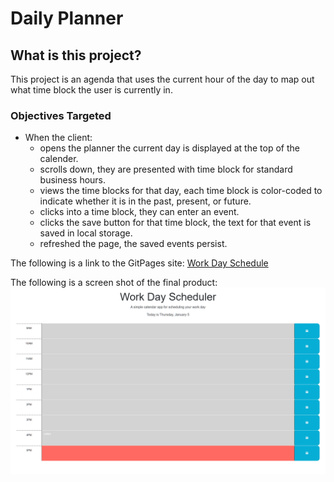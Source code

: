 # Daily Planner

## What is this project?
This project is an agenda that uses the current hour of the day to map out what time block the user is currently in. 

### Objectives Targeted
* When the client:  
  * opens the planner the current day is displayed at the top of the calender.
  * scrolls down, they are presented with time block for standard business hours.
  * views the time blocks for that day, each time block is color-coded to indicate whether it is in the past, present, or future.
  * clicks into a time block, they can enter an event.
  * clicks the save button for that time block, the text for that event is saved in local storage.
  * refreshed the page, the saved events persist.

The following is a link to the GitPages site: [Work Day Schedule](https://kenny4297.github.io/Daily-Planner/)

The following is a screen shot of the final product: ![Screenshot](./assets/WorkDayScheduler.png)


